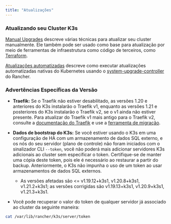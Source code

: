 ```yaml
---
title: "Atualizações"
---
```


### Atualizando seu Cluster K3s

[Manual Upgrades](manual.md) descreve várias técnicas para atualizar seu cluster manualmente. Ele também pode ser usado como base para atualização por meio de ferramentas de infraestrutura como código de terceiros, como [Terraform](https://www.terraform.io/).

[Atualizações automatizadas](automated.md) descreve como executar atualizações automatizadas nativas do Kubernetes usando o [system-upgrade-controller](https://github.com/rancher/system-upgrade-controller) do Rancher.

### Advertências Específicas da Versão

- **Traefik:** Se o Traefik não estiver desabilitado, as versões 1.20 e anteriores do K3s instalarão o Traefik v1, enquanto as versões 1.21 e posteriores do K3s instalarão o Traefik v2, se o v1 ainda não estiver presente. Para atualizar do Traefik v1 mais antigo para o Traefik v2, consulte a [documentação do Traefik](https://doc.traefik.io/traefik/migration/v1-to-v2/) e use a [ferramenta de migração](https://github.com/traefik/traefik-migration-tool).

- **Dados de bootstrap do K3s:** Se você estiver usando o K3s em uma configuração de HA com um armazenamento de dados SQL externo, e os nós do seu servidor (plano de controle) não foram iniciados com o sinalizador CLI `--token`, você não poderá mais adicionar servidores K3s adicionais ao cluster sem especificar o token. Certifique-se de manter uma cópia deste token, pois ele é necessário ao restaurar a partir do backup. Anteriormente, o K3s não impunha o uso de um token ao usar armazenamentos de dados SQL externos.
  - As versões afetadas são &lt;= v1.19.12+k3s1, v1.20.8+k3s1, v1.21.2+k3s1; as versões corrigidas são v1.19.13+k3s1, v1.20.9+k3s1, v1.21.3+k3s1.

- Você pode recuperar o valor do token de qualquer servidor já associado ao cluster da seguinte maneira:
```bash
cat /var/lib/rancher/k3s/server/token
```
